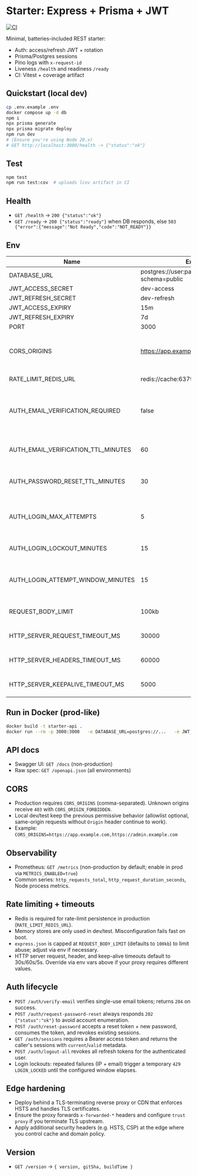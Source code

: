 # Starter: Express + Prisma + JWT

[![CI](https://github.com/lucanovello/starter-express-prisma-jwt/actions/workflows/ci.yml/badge.svg?branch=main)](https://github.com/lucanovello/starter-express-prisma-jwt/actions/workflows/ci.yml)

Minimal, batteries-included REST starter:

- Auth: access/refresh JWT + rotation
- Prisma/Postgres sessions
- Pino logs with `x-request-id`
- Liveness `/health` and readiness `/ready`
- CI: Vitest + coverage artifact

## Quickstart (local dev)

```bash
cp .env.example .env
docker compose up -d db
npm i
npx prisma generate
npx prisma migrate deploy
npm run dev
# (Ensure you're using Node 20.x)
# GET http://localhost:3000/health -> {"status":"ok"}
```

## Test

```bash
npm test
npm run test:cov  # uploads lcov artifact in CI
```

## Health

- `GET /health` → `200 {"status":"ok"}`
- `GET /ready` → `200 {"status":"ready"}` when DB responds, else `503 {"error":{"message":"Not Ready","code":"NOT_READY"}}`

## Env

| Name | Example | Notes |
| --- | --- | --- |
| DATABASE_URL | postgres://user:pass@host:5432/starter?schema=public | Postgres DSN |
| JWT_ACCESS_SECRET | dev-access | required |
| JWT_REFRESH_SECRET | dev-refresh | required |
| JWT_ACCESS_EXPIRY | 15m | default 15m |
| JWT_REFRESH_EXPIRY | 7d | default 7d |
| PORT | 3000 | optional |
| CORS_ORIGINS | https://app.example.com | comma-separated allowlist, required in production |
| RATE_LIMIT_REDIS_URL | redis://cache:6379 | required in production |
| AUTH_EMAIL_VERIFICATION_REQUIRED | false | defaults to false; when true, new sign-ins require verified email |
| AUTH_EMAIL_VERIFICATION_TTL_MINUTES | 60 | TTL for verification tokens (minutes) |
| AUTH_PASSWORD_RESET_TTL_MINUTES | 30 | TTL for password reset tokens (minutes) |
| AUTH_LOGIN_MAX_ATTEMPTS | 5 | Maximum failed logins per IP/email before lockout |
| AUTH_LOGIN_LOCKOUT_MINUTES | 15 | Lockout duration (minutes) |
| AUTH_LOGIN_ATTEMPT_WINDOW_MINUTES | 15 | Rolling window for counting login attempts (minutes) |
| REQUEST_BODY_LIMIT | 100kb | optional override for express.json() |
| HTTP_SERVER_REQUEST_TIMEOUT_MS | 30000 | optional override, default 30s |
| HTTP_SERVER_HEADERS_TIMEOUT_MS | 60000 | optional override, default 60s |
| HTTP_SERVER_KEEPALIVE_TIMEOUT_MS | 5000 | optional override, default 5s |

## Run in Docker (prod-like)

```bash
docker build -t starter-api .
docker run --rm -p 3000:3000   -e DATABASE_URL=postgres://...   -e JWT_ACCESS_SECRET=...   -e JWT_REFRESH_SECRET=...   starter-api
```

## API docs

- Swagger UI: `GET /docs` (non-production)
- Raw spec: `GET /openapi.json` (all environments)

## CORS

- Production requires `CORS_ORIGINS` (comma-separated). Unknown origins receive `403` with `CORS_ORIGIN_FORBIDDEN`.
- Local dev/test keep the previous permissive behavior (allowlist optional, same-origin requests without `Origin` header continue to work).
- Example: `CORS_ORIGINS=https://app.example.com,https://admin.example.com`

## Observability

- Prometheus: `GET /metrics` (non-production by default; enable in prod via `METRICS_ENABLED=true`)
- Common series: `http_requests_total`, `http_request_duration_seconds`, Node process metrics.

## Rate limiting + timeouts

- Redis is required for rate-limit persistence in production (`RATE_LIMIT_REDIS_URL`).
- Memory stores are only used in dev/test. Misconfiguration fails fast on boot.
- `express.json` is capped at `REQUEST_BODY_LIMIT` (defaults to `100kb`) to limit abuse; adjust via env if necessary.
- HTTP server request, header, and keep-alive timeouts default to 30s/60s/5s. Override via env vars above if your proxy requires different values.

## Auth lifecycle

- `POST /auth/verify-email` verifies single-use email tokens; returns `204` on success.
- `POST /auth/request-password-reset` always responds `202 {"status":"ok"}` to avoid account enumeration.
- `POST /auth/reset-password` accepts a reset token + new password, consumes the token, and revokes existing sessions.
- `GET /auth/sessions` requires a Bearer access token and returns the caller's sessions with `current`/`valid` metadata.
- `POST /auth/logout-all` revokes all refresh tokens for the authenticated user.
- Login lockouts: repeated failures (IP + email) trigger a temporary `429 LOGIN_LOCKED` until the configured window elapses.

## Edge hardening

- Deploy behind a TLS-terminating reverse proxy or CDN that enforces HSTS and handles TLS certificates.
- Ensure the proxy forwards `x-forwarded-*` headers and configure `trust proxy` if you terminate TLS upstream.
- Apply additional security headers (e.g. HSTS, CSP) at the edge where you control cache and domain policy.

## Version

- `GET /version` → `{ version, gitSha, buildTime }`








